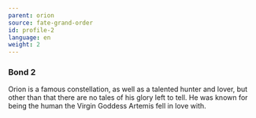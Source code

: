 ```yaml
---
parent: orion
source: fate-grand-order
id: profile-2
language: en
weight: 2
---
```


### Bond 2

Orion is a famous constellation, as well as a talented hunter and lover, but other than that there are no tales of his glory left to tell.
He was known for being the human the Virgin Goddess Artemis fell in love with.
